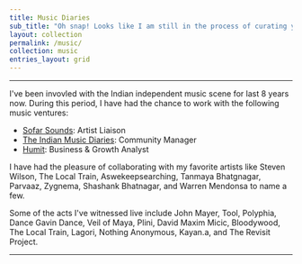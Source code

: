 ```yaml
---
title: Music Diaries
sub_title: "Oh snap! Looks like I am still in the process of curating your playlist. You gotta wait for some more time."
layout: collection
permalink: /music/
collection: music
entries_layout: grid
---
```

***

I've been invovled with the Indian independent music scene for last 8 years now. During this period, I have had the chance to work with the following music ventures:
- [Sofar Sounds](https://www.sofarsounds.com): Artist Liaison
- [The Indian Music Diaries](https://theindianmusicdiaries.com): Community Manager
- [Humit](https://www.humit.app): Business & Growth Analyst

I have had the pleasure of collaborating with my favorite artists like Steven Wilson, The Local Train, Aswekeepsearching, Tanmaya Bhatgnagar, Parvaaz, Zygnema, Shashank Bhatnagar, and Warren Mendonsa to name a few.

Some of the acts I've witnessed live include John Mayer, Tool, Polyphia, Dance Gavin Dance, Veil of Maya, Plini, David Maxim Micic, Bloodywood, The Local Train, Lagori, Nothing Anonymous, Kayan.a, and The Revisit Project.

***